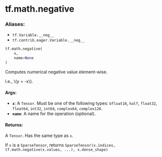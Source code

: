 <div itemscope itemtype="http://developers.google.com/ReferenceObject">
<meta itemprop="name" content="tf.math.negative" />
<meta itemprop="path" content="Stable" />
</div>

# tf.math.negative

### Aliases:

* `tf.Variable.__neg__`
* `tf.contrib.eager.Variable.__neg__`

``` python
tf.math.negative(
    x,
    name=None
)
```

Computes numerical negative value element-wise.

I.e., \\(y = -x\\).

#### Args:

* <b>`x`</b>: A `Tensor`. Must be one of the following types: `bfloat16`, `half`, `float32`, `float64`, `int32`, `int64`, `complex64`, `complex128`.
* <b>`name`</b>: A name for the operation (optional).


#### Returns:

A `Tensor`. Has the same type as `x`.

If `x` is a `SparseTensor`, returns
`SparseTensor(x.indices, tf.math.negative(x.values, ...), x.dense_shape)`